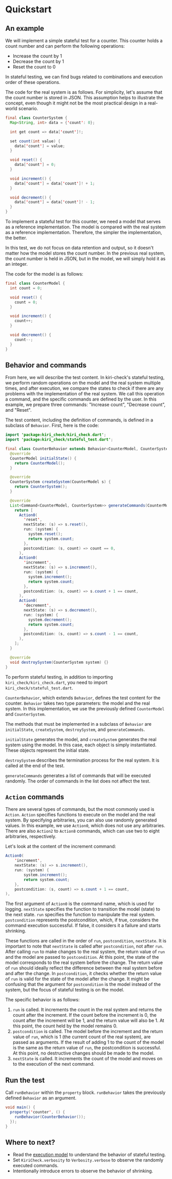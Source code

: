 # Quickstart

## An example

We will implement a simple stateful test for a counter.
This counter holds a count number and can perform the following operations:

- Increase the count by 1
- Decrease the count by 1
- Reset the count to 0

In stateful testing, we can find bugs related to combinations and execution order of these operations.

The code for the real system is as follows.
For simplicity, let's assume that the count number is stored in JSON. This assumption helps to illustrate the concept, even though it might not be the most practical design in a real-world scenario.


```java
final class CounterSystem {
  Map<String, int> data = {'count': 0};

  int get count => data['count']!;

  set count(int value) {
    data['count'] = value;
  }

  void reset() {
    data['count'] = 0;
  }

  void increment() {
    data['count'] = data['count']! + 1;
  }

  void decrement() {
    data['count'] = data['count']! - 1;
  }
}
```

To implement a stateful test for this counter, we need a model that serves as a reference implementation.
The model is compared with the real system as a reference implementation. Therefore, the simpler the implementation, the better.

In this test, we do not focus on data retention and output, so it doesn't matter how the model stores the count number.
In the previous real system, the count number is held in JSON, but in the model, we will simply hold it as an integer.

The code for the model is as follows:

```java
final class CounterModel {
  int count = 0;

  void reset() {
    count = 0;
  }

  void increment() {
    count++;
  }

  void decrement() {
    count--;
  }
}
```


## Behavior and commands

From here, we will describe the test content.
In kiri-check's stateful testing, we perform random operations on the model and the real system multiple times, and after execution, we compare the states to check if there are any problems with the implementation of the real system.
We call this operation a command, and the specific commands are defined by the user.
In this example, we prepare three commands: "Increase count", "Decrease count", and "Reset".

The test content, including the definition of commands, is defined in a subclass of `Behavior`. First, here is the code:

```Java
import 'package:kiri_check/kiri_check.dart';
import 'package:kiri_check/stateful_test.dart';

final class CounterBehavior extends Behavior<CounterModel, CounterSystem> {
  @override
  CounterModel initialState() {
    return CounterModel();
  }

  @override
  CounterSystem createSystem(CounterModel s) {
    return CounterSystem();
  }

  @override
  List<Command<CounterModel, CounterSystem>> generateCommands(CounterModel s) {
    return [
      Action0(
        'reset',
        nextState: (s) => s.reset(),
        run: (system) {
          system.reset();
          return system.count;
        },
        postcondition: (s, count) => count == 0,
      ),
      Action0(
        'increment',
        nextState: (s) => s.increment(),
        run: (system) {
          system.increment();
          return system.count;
        },
        postcondition: (s, count) => s.count + 1 == count,
      ),
      Action0(
        'decrement',
        nextState: (s) => s.decrement(),
        run: (system) {
          system.decrement();
          return system.count;
        },
        postcondition: (s, count) => s.count - 1 == count,
      ),
    ];
  }

  @override
  void destroySystem(CounterSystem system) {}
}
```


To perform stateful testing, in addition to importing `kiri_check/kiri_check.dart`, you need to import `kiri_check/stateful_test.dart`.

`CounterBehavior`, which extends `Behavior`, defines the test content for the counter.
`Behavior` takes two type parameters: the model and the real system. In this implementation, we use the previously defined `CounterModel` and `CounterSystem`.

The methods that must be implemented in a subclass of `Behavior` are `initialState`, `createSystem`, `destroySystem`, and `generateCommands`.

`initialState` generates the model, and `createSystem` generates the real system using the model. In this case, each object is simply instantiated. These objects represent the initial state.

`destroySystem` describes the termination process for the real system. It is called at the end of the test.

`generateCommands` generates a list of commands that will be executed randomly. The order of commands in the list does not affect the test.

## `Action` commands

There are several types of commands, but the most commonly used is `Action`.
`Action` specifies functions to execute on the model and the real system.
By specifying arbitraries, you can also use randomly generated values.
In this example, we use `Action0`, which does not use any arbitraries.
There are also `Action2` to `Action8` commands, which can use two to eight arbitraries, respectively.

Let's look at the content of the increment command:

```java
Action0(
    'increment',
    nextState: (s) => s.increment(),
    run: (system) {
        system.increment();
        return system.count;
    },
    postcondition: (s, count) => s.count + 1 == count,
),
```

The first argument of `Action0` is the command name, which is used for logging. `nextState` specifies the function to transition the model (state) to the next state. `run` specifies the function to manipulate the real system. `postcondition` represents the postcondition, which, if true, considers the command execution successful. If false, it considers it a failure and starts shrinking.

These functions are called in the order of `run`, `postcondition`, `nextState`.
It is important to note that `nextState` is called after `postcondition`, not after `run`.
After calling `run` to make changes to the real system, the return value of `run` and the model are passed to `postcondition`.
At this point, the state of the model corresponds to the real system before the change. The return value of `run` should ideally reflect the difference between the real system before and after the change.
In `postcondition`, it checks whether the return value of `run` is valid for the state of the model after the change. It might be confusing that the argument for `postcondition` is the model instead of the system, but the focus of stateful testing is on the model.

The specific behavior is as follows:

1. `run` is called. It increments the count in the real system and returns the count after the increment. If the count before the increment is 0, the count after the increment will be 1, and the return value will also be 1. At this point, the count held by the model remains 0.
2. `postcondition` is called. The model before the increment and the return value of `run`, which is 1 (the current count of the real system), are passed as arguments. If the result of adding 1 to the count of the model is the same as the return value of `run`, the postcondition is successful. At this point, no destructive changes should be made to the model.
3. `nextState` is called. It increments the count of the model and moves on to the execution of the next command.


## Run the test

Call `runBehavior` within the `property` block.
`runBehavior` takes the previously defined `Behavior` as an argument.

```java
void main() {
  property('counter', () {
    runBehavior(CounterBehavior());
  });
}
```

## Where to next?

- Read the [execution model](Stateful-testing.md#stateful-test-execution-model) to understand the behavior of stateful testing.
- Set `KiriCheck.verbosity` to `Verbosity.verbose` to observe the randomly executed commands.
- Intentionally introduce errors to observe the behavior of shrinking.
